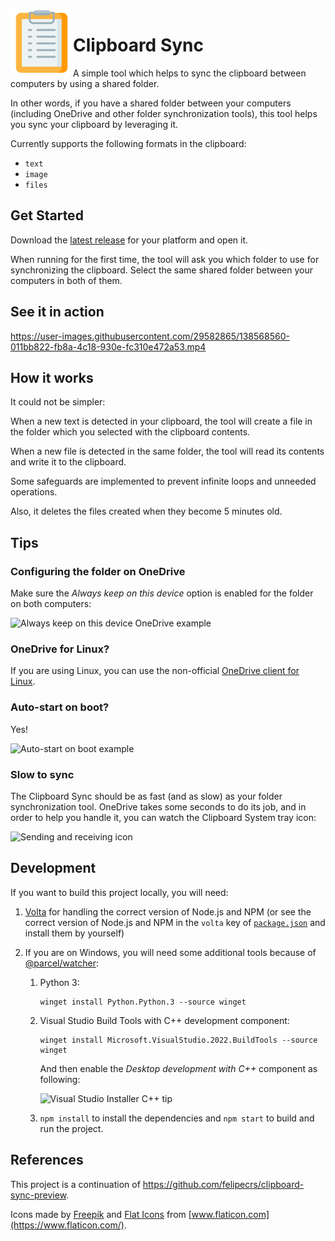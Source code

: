 <img align="left" width="100" height="100" src="./assets/appicons/png/icon.png">

# Clipboard Sync

A simple tool which helps to sync the clipboard between computers by using a shared folder.

In other words, if you have a shared folder between your computers (including OneDrive and other folder synchronization tools), this tool helps you sync your clipboard by leveraging it.

Currently supports the following formats in the clipboard:

- `text`
- `image`
- `files`

## Get Started

Download the [latest release](https://github.com/felipecrs/clipboard-sync/releases/latest) for your platform and open it.

When running for the first time, the tool will ask you which folder to use for synchronizing the clipboard. Select the same shared folder between your computers in both of them.

## See it in action

https://user-images.githubusercontent.com/29582865/138568560-011bb822-fb8a-4c18-930e-fc310e472a53.mp4

## How it works

It could not be simpler:

When a new text is detected in your clipboard, the tool will create a file in the folder which you selected with the clipboard contents.

When a new file is detected in the same folder, the tool will read its contents and write it to the clipboard.

Some safeguards are implemented to prevent infinite loops and unneeded operations.

Also, it deletes the files created when they become 5 minutes old.

## Tips

### Configuring the folder on OneDrive

Make sure the _Always keep on this device_ option is enabled for the folder on both computers:

![Always keep on this device OneDrive example](https://user-images.githubusercontent.com/29582865/138023653-c284670c-0019-42f9-9018-e98e138bf18f.png)

### OneDrive for Linux?

If you are using Linux, you can use the non-official [OneDrive client for Linux](https://github.com/abraunegg/onedrive).

### Auto-start on boot?

Yes!

![Auto-start on boot example](https://user-images.githubusercontent.com/29582865/138464616-0cc2d14f-08f8-42f5-840c-8c217081be13.png)

### Slow to sync

The Clipboard Sync should be as fast (and as slow) as your folder synchronization tool. OneDrive takes some seconds to do its job, and in order to help you handle it, you can watch the Clipboard System tray icon:

![Sending and receiving icon](https://user-images.githubusercontent.com/29582865/138508741-2b5fe84b-ab3d-446b-97fa-4c25907479d0.gif)

## Development

If you want to build this project locally, you will need:

1. [Volta](https://github.com/volta-cli/volta) for handling the correct version of Node.js and NPM (or see the correct version of Node.js and NPM in the `volta` key of [`package.json`](./package.json) and install them by yourself)
2. If you are on Windows, you will need some additional tools because of [@parcel/watcher](https://github.com/parcel-bundler/watcher):

   1. Python 3:

      ```console
      winget install Python.Python.3 --source winget
      ```

   2. Visual Studio Build Tools with C++ development component:

      ```console
      winget install Microsoft.VisualStudio.2022.BuildTools --source winget
      ```

      And then enable the _Desktop development with C++_ component as following:

      ![Visual Studio Installer C++ tip](https://user-images.githubusercontent.com/29582865/143795034-62c5da8a-353d-4402-862f-4e480fc6fa69.gif)

   3. `npm install` to install the dependencies and `npm start` to build and run the project.

## References

This project is a continuation of <https://github.com/felipecrs/clipboard-sync-preview>.

Icons made by [Freepik](https://www.flaticon.com/authors/freepik) and [Flat Icons](https://www.flaticon.com/authors/flat-icons) from [www.flaticon.com](https://www.flaticon.com/).
